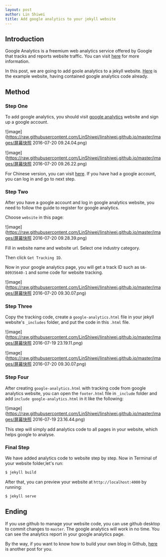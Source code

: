 ```yaml
---
layout: post
author: Lin Shiwei
title: Add google analytics to your jekyll website 
---
```

## Introduction

Google Analytics is a freemium web analytics service offered by Google that tracks and reports website traffic. You can visit [here](https://en.wikipedia.org/wiki/Google_Analytics) for more information.

In this post, we are going to add goole analytics to a jekyll website. [Here](http://linshiwei.github.io) is the example website, having contained google analytics code already.

## Method

### Step One

To add google analytics, you should visit [google analytics](https://www.google.com/intl/en_uk/analytics/#?modal_active=none) website and sign up a google account. 

![image](https://raw.githubusercontent.com/LinShiwei/linshiwei.github.io/master/images/屏幕快照 2016-07-20 09.24.04.png)

![image](https://raw.githubusercontent.com/LinShiwei/linshiwei.github.io/master/images/屏幕快照 2016-07-20 09.26.22.png)

For Chinese version, you can visit [here](https://www.google.com/intl/zh-CN/analytics/). If you have had a google account, you can log in and go to next step.


### Step Two

After you have a google account and log in google analytics website, you need to follow the guide to register for google analytics.

Choose `website` in this page:

![image](https://raw.githubusercontent.com/LinShiwei/linshiwei.github.io/master/images/屏幕快照 2016-07-20 09.28.39.png)

Fill in website name and website url. Select one industry category.

Then click `Get Tracking ID`.

Now in your google analytics page, you will get a track ID such as `UA-80935640-1` and some code for website tracking. 

![image](https://raw.githubusercontent.com/LinShiwei/linshiwei.github.io/master/images/屏幕快照 2016-07-20 09.30.07.png)

### Step Three

Copy the tracking code, create a `google-analytics.html` file in your jekyll website's `_includes` folder, and put the code in this `.html` file. 

![image](https://raw.githubusercontent.com/LinShiwei/linshiwei.github.io/master/images/屏幕快照 2016-07-19 23.19.11.png)

![image](https://raw.githubusercontent.com/LinShiwei/linshiwei.github.io/master/images/屏幕快照 2016-07-20 09.30.07.png)

### Step Four

After creating `google-analytics.html` with tracking code from google analytics website, you can open the `footer.html` file in `_include` folder and add  `include google-analytics.html` in it like the following:

![image](https://raw.githubusercontent.com/LinShiwei/linshiwei.github.io/master/images/屏幕快照 2016-07-19 23.16.44.png)

This step will simply add analytics code to all pages in your website, which helps google to analyse.

### Final Step

We have added analytics code to website step by step. Now in Terminal of your website folder,let's run:

```ruby
$ jekyll build
```

After that, you can preview your website at `http://localhost:4000` by running:

```ruby
$ jekyll serve
```

## Ending

If you use github to manage your website code, you can use github desktop to commit changes to `master`. The google analytics will work in no time. You can see the analytics report in your google analytics page.

By the way, if you want to know how to build your own blog in Github, [here](http://linshiwei.github.io/2016/Using-Jekyll-and-Github-Pages-to-build-your-own-blog-macOS) is another post for you.

